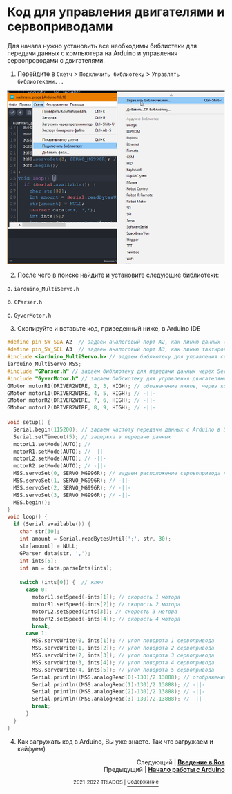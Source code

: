 # Код для управления двигателями и сервоприводами

Для начала нужно установить все необходимы библиотеки для передачи данных с компьютера на Arduino и управления сервопроводами с двигателями.
1. Перейдите в `Скетч` > `Подключить библиотеку` > `Управлять библиотеками...` 

<img src=https://github.com/mook003/Triados/blob/main/docs/images/Скриншот%2004-09-2022%20235912.png>

2. После чего в поиске найдите и установите следующие библиотеки:

  a. `iarduino_MultiServo.h`
 
  b. `GParser.h`
  
  c. `GyverMotor.h`
  
3. Скопируйте и вставьте код, приведенный ниже, в Arduino IDE

``` C++
#define pin_SW_SDA A2  // задаем аналоговый порт A2, как линию данных (интерфейс I2C)            
#define pin_SW_SCL A3  // задаем аналоговый порт A3, как линию тактирования (интерфейс I2C)
#include <iarduino_MultiServo.h> // задаем библиотеку для управления сервоприводами        
iarduino_MultiServo MSS;
#include "GParser.h" // задаем библиотеку для передачи данных черех Serial.port
#include "GyverMotor.h" // задаем библиотеку для управления двигателями
GMotor motorR1(DRIVER2WIRE, 2, 3, HIGH); // обозначение пинов, через которые будут подаваться сигналы на двигатели 
GMotor motorL1(DRIVER2WIRE, 4, 5, HIGH); // -||-
GMotor motorR2(DRIVER2WIRE, 7, 6, HIGH); // -||-
GMotor motorL2(DRIVER2WIRE, 8, 9, HIGH); // -||-

void setup() {
  Serial.begin(115200); // задаем частоту передачи данных с Arduino в Serial.port и наоборот
  Serial.setTimeout(5); // задержка в передаче данных
  motorL1.setMode(AUTO); //
  motorR1.setMode(AUTO); // -||-
  motorL2.setMode(AUTO); // -||-
  motorR2.setMode(AUTO); // -||-
  MSS.servoSet(0, SERVO_MG996R); // задаем расположение серовопривода на ШИМ-контроллере и его наименвоание  
  MSS.servoSet(1, SERVO_MG996R); // -||-
  MSS.servoSet(2, SERVO_MG996R); // -||-
  MSS.servoSet(3, SERVO_MG996R); // -||-
  MSS.begin();
}
void loop() {
  if (Serial.available()) {
    char str[30];
    int amount = Serial.readBytesUntil(';', str, 30);
    str[amount] = NULL;
    GParser data(str, ',');
    int ints[5];
    int am = data.parseInts(ints);
  
    switch (ints[0]) {  // ключ
      case 0:
        motorL1.setSpeed(-ints[1]); // скорость 1 мотора
        motorR1.setSpeed(-ints[2]); // скорость 2 мотора
        motorL2.setSpeed(ints[3]); // скорость 3 мотора
        motorR2.setSpeed(-ints[4]); // скорость 4 мотора 
        break;
      case 1:
        MSS.servoWrite(0, ints[1]); // угол поворота 1 сервопривода
        MSS.servoWrite(1, ints[2]); // угол поворота 2 сервопривода
        MSS.servoWrite(2, ints[3]); // угол поворота 3 сервопривода
        MSS.servoWrite(3, ints[4]); // угол поворота 4 сервопривода
        MSS.servoWrite(4, ints[5]); // угол поворота 5 сервопривода
        Serial.println((MSS.analogRead(0)-130)/2.13888); // отображение в порте угла поворота сервоприводов
        Serial.println((MSS.analogRead(1)-130)/2.13888); // -||-
        Serial.println((MSS.analogRead(2)-130)/2.13888); // -||-
        Serial.println((MSS.analogRead(3)-130)/2.13888); // -||-
        break;
      }
  }
}
```

4. Как загружать код в Arduino, Вы уже знаете. Так что загружаем и кайфуем)

<p align="right">Следующий | <b><a href="https://github.com/mook003/Triados/blob/main/docs/ros.md">Введение в Ros</a></b>
<br/>
Предыдущий | <b><a href="https://github.com/mook003/Triados/blob/main/docs/4to_takoe_arduino.md">Начало работы с Arduino</a></b></p>
<p align="center"><sup>2021-2022 TRIADOS | </sup><a href="../README.md#содержание"><sup>Содержание</sup></a></p>

